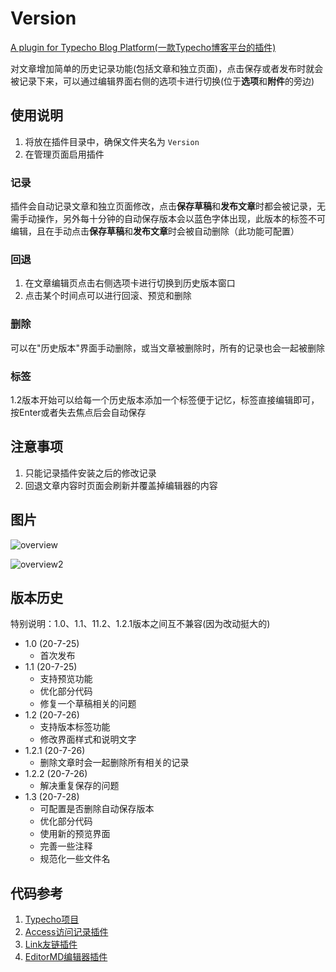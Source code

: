 # Version

[A plugin for Typecho Blog Platform(一款Typecho博客平台的插件)](https://github.com/innc11/Version)

对文章增加简单的历史记录功能(包括文章和独立页面)，点击保存或者发布时就会被记录下来，可以通过编辑界面右侧的选项卡进行切换(位于**选项**和**附件**的旁边)

## 使用说明

1. 将放在插件目录中，确保文件夹名为 `Version`
2. 在管理页面启用插件

### 记录

插件会自动记录文章和独立页面修改，点击**保存草稿**和**发布文章**时都会被记录，无需手动操作，另外每十分钟的自动保存版本会以蓝色字体出现，此版本的标签不可编辑，且在手动点击**保存草稿**和**发布文章**时会被自动删除（此功能可配置）

### 回退

1. 在文章编辑页点击右侧选项卡进行切换到历史版本窗口
2. 点击某个时间点可以进行回滚、预览和删除

### 删除

可以在"历史版本"界面手动删除，或当文章被删除时，所有的记录也会一起被删除

### 标签

1.2版本开始可以给每一个历史版本添加一个标签便于记忆，标签直接编辑即可，按Enter或者失去焦点后会自动保存

## 注意事项

1. 只能记录插件安装之后的修改记录
3. 回退文章内容时页面会刷新并覆盖掉编辑器的内容

## 图片

![overview](https://res.innc11.cn/pictures/version/20200728195908.png)

![overview2](https://res.innc11.cn/pictures/version/20200728200630.png)

## 版本历史

特别说明：1.0、1.1、11.2、1.2.1版本之间互不兼容(因为改动挺大的)

- 1.0 (20-7-25)
  - 首次发布
- 1.1 (20-7-25)
  - 支持预览功能
  - 优化部分代码
  - 修复一个草稿相关的问题
- 1.2 (20-7-26)
  - 支持版本标签功能
  - 修改界面样式和说明文字
- 1.2.1 (20-7-26)
  - 删除文章时会一起删除所有相关的记录
- 1.2.2 (20-7-26)
  - 解决重复保存的问题
- 1.3 (20-7-28)
  - 可配置是否删除自动保存版本
  - 优化部分代码
  - 使用新的预览界面
  - 完善一些注释
  - 规范化一些文件名

## 代码参考

1. [Typecho项目](https://github.com/typecho/typecho)
2. [Access访问记录插件](https://github.com/kokororin/typecho-plugin-Access)
2. [Link友链插件](http://www.imhan.com/archives/typecho-links)
3. [EditorMD编辑器插件](https://dt27.org/php/editormd-for-typecho)
